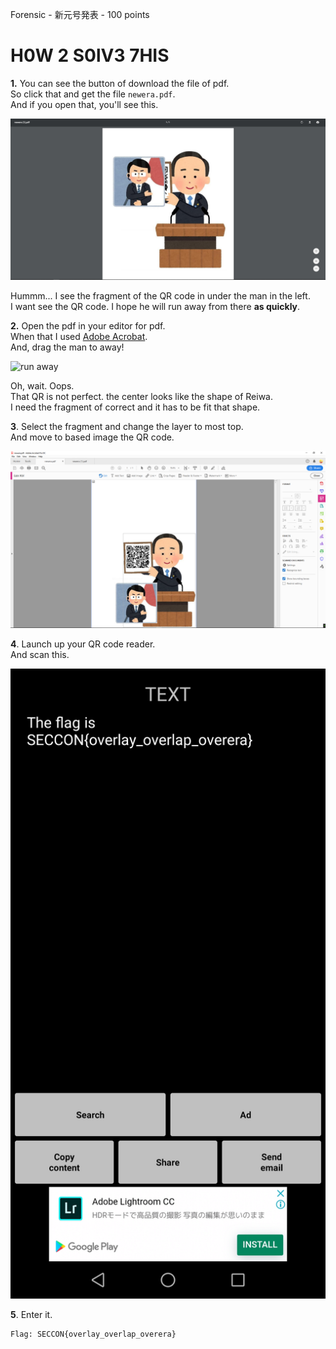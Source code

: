 Forensic - 新元号発表 - 100 points

# H0W 2 S0lV3 7HIS

**1\.** You can see the button of download the file of pdf.  
So click that and get the file `newera.pdf`.  
And if you open that, you'll see this.

![before](https://github.com/JPNYKW/SECCON-Reiwa-CTF/blob/master/image/newera_before.PNG)

Hummm... I see the fragment of the QR code in under the man in the left.  
I want see the QR code. I hope he will run away from there **as quickly**.

**2\.** Open the pdf in your editor for pdf.  
When that I used [Adobe Acrobat](https://get.adobe.com/reader/).  
And, drag the man to away!  

![run away]()

Oh, wait. Oops.  
That QR is not perfect. the center looks like the shape of Reiwa.  
I need the fragment of correct and it has to be fit that shape.

**3**\. Select the fragment and change the layer to most top.  
And move to based image the QR code.

![after](https://github.com/JPNYKW/SECCON-Reiwa-CTF/blob/master/image/newera_after.PNG)

**4**\. Launch up your QR code reader.  
And scan this.

![flag](https://github.com/JPNYKW/SECCON-Reiwa-CTF/blob/master/image/newera_flag.jpg)

**5**\. Enter it.

```
Flag: SECCON{overlay_overlap_overera}
```
